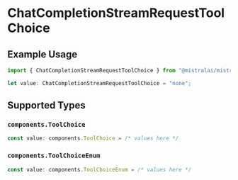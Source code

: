 # ChatCompletionStreamRequestToolChoice

## Example Usage

```typescript
import { ChatCompletionStreamRequestToolChoice } from "@mistralai/mistralai-azure/models/components";

let value: ChatCompletionStreamRequestToolChoice = "none";
```

## Supported Types

### `components.ToolChoice`

```typescript
const value: components.ToolChoice = /* values here */
```

### `components.ToolChoiceEnum`

```typescript
const value: components.ToolChoiceEnum = /* values here */
```

